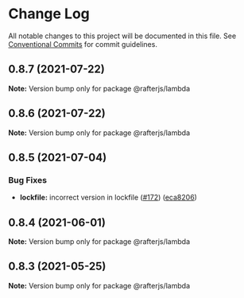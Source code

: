 # Change Log

All notable changes to this project will be documented in this file.
See [Conventional Commits](https://conventionalcommits.org) for commit guidelines.

## 0.8.7 (2021-07-22)

**Note:** Version bump only for package @rafterjs/lambda





## 0.8.6 (2021-07-22)

**Note:** Version bump only for package @rafterjs/lambda





## 0.8.5 (2021-07-04)


### Bug Fixes

* **lockfile:** incorrect version in lockfile ([#172](https://github.com/rafterjs/rafter/issues/172)) ([eca8206](https://github.com/rafterjs/rafter/commit/eca820680574c45714a5cf56560b5f41a1553fa1))





## 0.8.4 (2021-06-01)

**Note:** Version bump only for package @rafterjs/lambda

## 0.8.3 (2021-05-25)

**Note:** Version bump only for package @rafterjs/lambda
